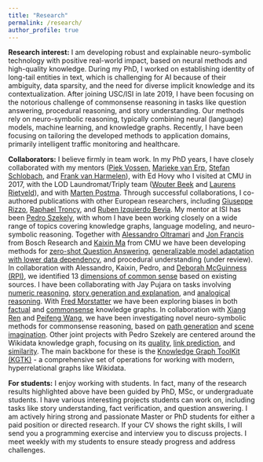 ```yaml
---
title: "Research"
permalink: /research/
author_profile: true
---
```


**Research interest:** I am developing robust and explainable neuro-symbolic technology with positive real-world impact, based on neural methods and high-quality knowledge. During my PhD, I worked on establishing identity of long-tail entities in text, which is challenging for AI because of their ambiguity, data sparsity, and the need for diverse implicit knowledge and its contextualization. After joining USC/ISI in late 2019, I have been focusing on the notorious challenge of commonsense reasoning in tasks like question answering, procedural reasoning, and story understanding. Our methods rely on neuro-symbolic reasoning, typically combining neural (language) models, machine learning, and knowledge graphs. Recently, I have been focusing on tailoring the developed methods to application domains, primarily intelligent traffic monitoring and healthcare.

**Collaborators:** I believe firmly in team work. In my PhD years, I have closely collaborated with my mentors ([Piek Vossen](https://vossen.info/), [Marieke van Erp](https://mariekevanerp.com/), [Stefan Schlobach](http://www.few.vu.nl/~schlobac/), and [Frank van Harmelen](https://www.cs.vu.nl/~frankh/)), with Ed Hovy who I visited at CMU in 2017, with the LOD Laundromat/Triply team ([Wouter Beek](https://wouterbeek.github.io/) and [Laurens Rietveld](http://laurensrietveld.nl/)), and with [Marten Postma](https://www.researchgate.net/profile/Marten-Postma-2/2). Through successful collaborations, I co-authored publications with other European researchers, including [Giuseppe Rizzo](http://giusepperizzo.github.io/), [Raphael Troncy](https://www.eurecom.fr/en/people/troncy-raphael), and [Ruben Izquierdo Bevia](https://rizquierdobevia.wordpress.com/). My mentor at ISI has been [Pedro Szekely](https://usc-isi-i2.github.io/szekely/), with whom I have been working closely on a wide range of topics covering knowledge graphs, language modeling, and neuro-symbolic reasoning. Together with [Alessandro Oltramari](https://www.bosch.com/research/know-how/research-experts/alessandro-oltramari-ph-d/) and [Jon Francis](https://scholar.google.com/citations?user=7CLS0LwAAAAJ&hl=en) from Bosch Research and [Kaixin Ma](https://www.lti.cs.cmu.edu/people/222218877/kaixin-ma) from CMU we have been developing methods for [zero-shot Question Answering](https://ojs.aaai.org/index.php/AAAI/article/view/17593), [generalizable model adaptation with lower data dependency](https://arxiv.org/pdf/2109.02837.pdf), and procedural understanding (under review). In collaboration with Alessandro, Kaixin, Pedro, and [Deborah McGuinness (RPI)](https://faculty.rpi.edu/node/36134), we identified 13 [dimensions of common sense](https://arxiv.org/pdf/2101.04640.pdf) based on existing sources. I have been collaborating with Jay Pujara on tasks involving [numeric reasoning](https://arxiv.org/pdf/2103.13136.pdf), [story generation and explanation](https://openreview.net/pdf?id=WnIpeFJgSZy), and [analogical reasoning](https://arxiv.org/pdf/2206.07167.pdf). With [Fred Morstatter](https://www.isi.edu/~fredmors/) we have been exploring biases in both [factual](https://arxiv.org/pdf/2108.05412.pdf) and [commonsense](https://ieeexplore.ieee.org/stamp/stamp.jsp?arnumber=9769935) knowledge graphs. In collaboration with [Xiang Ren](https://shanzhenren.github.io/) and [Peifeng Wang](https://www.isi.edu/directory/peifengw/), we have been investigating novel neuro-symbolic methods for commonsense reasoning, based on [path generation](https://arxiv.org/pdf/2005.00691.pdf) and [scene imagination](https://arxiv.org/pdf/2112.06318.pdf). Other joint projects with Pedro Szekely are centered around the Wikidata knowledge graph, focusing on its [quality](https://www.sciencedirect.com/science/article/pii/S1570826821000536), [link prediction](https://arxiv.org/pdf/2203.13965.pdf), and [similarity](https://arxiv.org/pdf/2108.05410.pdf). The main backbone for these is the [Knowledge Graph ToolKit (KGTK)](https://arxiv.org/pdf/2006.00088) - a comprehensive set of operations for working with modern, hyperrelational graphs like Wikidata.

**For students:** I enjoy working with students. In fact, many of the research results highlighted above have been guided by PhD, MSc, or undergraduate students. I have various interesting projects students can work on, including tasks like story understanding, fact verification, and question answering. I am actively hiring strong and passionate Master or PhD students for either a paid position or directed research. If your CV shows the right skills, I will send you a programming exercise and interview you to discuss projects. I meet weekly with my students to ensure steady progress and address challenges.
